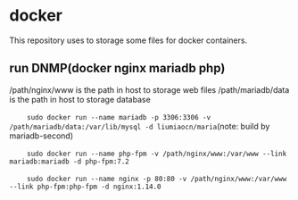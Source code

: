# docker
This repository uses to storage some files for docker containers.

## run DNMP(docker nginx mariadb php)
/path/nginx/www is the path in host to storage web files
/path/mariadb/data is the path in host to storage database

&nbsp;&nbsp;&nbsp;&nbsp;&nbsp;&nbsp;&nbsp;&nbsp;`sudo docker run --name mariadb -p 3306:3306 -v /path/mariadb/data:/var/lib/mysql -d liumiaocn/maria`(note: build by mariadb-second)

&nbsp;&nbsp;&nbsp;&nbsp;&nbsp;&nbsp;&nbsp;&nbsp;`sudo docker run --name php-fpm -v /path/nginx/www:/var/www --link mariadb:mariadb -d php-fpm:7.2`

&nbsp;&nbsp;&nbsp;&nbsp;&nbsp;&nbsp;&nbsp;&nbsp;`sudo docker run --name nginx -p 80:80 -v /path/nginx/www:/var/www --link php-fpm:php-fpm -d nginx:1.14.0`

